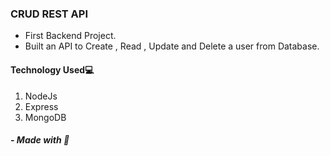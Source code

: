 ### CRUD REST API

- First Backend Project.
- Built an API to Create , Read , Update and Delete a user from Database.


#### Technology Used💻
  1. NodeJs
  2. Express
  3. MongoDB 

##### - Made with 💓
